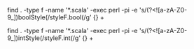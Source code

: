 find . -type f -name '*.scala' -exec perl -pi -e 's/(?<![a-zA-Z0-9_])boolStyle\(/styleF.bool(/g' {} +

find . -type f -name '*.scala' -exec perl -pi -e 's/(?<![a-zA-Z0-9_])intStyle\(/styleF.int(/g' {} +

